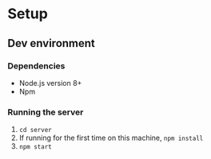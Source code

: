 # Setup

## Dev environment

### Dependencies

* Node.js version 8+
* Npm

### Running the server

1. `cd server`
2. If running for the first time on this machine, `npm install`
3. `npm start`
